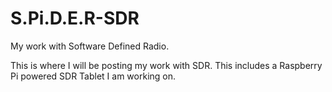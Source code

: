 # S.Pi.D.E.R-SDR
My work with Software Defined Radio.

This is where I will be posting my work with SDR. This includes a Raspberry Pi powered SDR Tablet I am working on.
